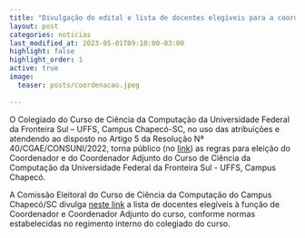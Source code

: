 ```yaml
---
title: "Divulgação do edital e lista de docentes elegíveis para a coordenação do curso "
layout: post
categories: noticias
last_modified_at: 2023-05-01T09:10:00-03:00
highlight: false
highlight_order: 1
active: true
image:
  teaser: posts/coordenacao.jpeg
  
---
```


O Colegiado do Curso de Ciência da Computação da Universidade Federal da Fronteira Sul –
UFFS, Campus Chapecó-SC, no uso das atribuições e atendendo ao disposto no Artigo 5 da
Resolução Nª 40/CGAE/CONSUNI/2022, torna público (no [link](https://drive.google.com/file/d/1RJGjeZW2M-KVlV9vNspAER8G_WZ1l6zL/view?usp=sharing)) as regras para eleição do Coordenador e do Coordenador Adjunto do Curso de Ciência da Computação da Universidade Federal da Fronteira Sul - UFFS, Campus Chapecó.


A Comissão Eleitoral do Curso de Ciência da Computação do Campus Chapecó/SC divulga [neste link](https://drive.google.com/file/d/1BrT2cFgNgFy54PMBQdqzq693wc3MNnvI/view?usp=sharing) a lista de docentes elegíveis à função de Coordenador e Coordenador Adjunto do curso, conforme normas estabelecidas no regimento interno do colegiado do curso. 


